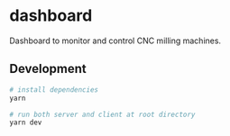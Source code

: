 # dashboard

Dashboard to monitor and control CNC milling machines.

## Development

```bash
# install dependencies
yarn

# run both server and client at root directory
yarn dev
```
